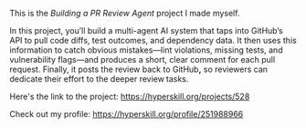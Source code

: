 This is the *Building a PR Review Agent* project I made myself.


<p>In this project, you’ll build a multi-agent AI system that taps into GitHub’s API to pull code diffs, test outcomes, and dependency data. It then uses this information to catch obvious mistakes—lint violations, missing tests, and vulnerability flags—and produces a short, clear comment for each pull request. Finally, it posts the review back to GitHub<strong>,</strong> so reviewers can dedicate their effort to the deeper review<strong> </strong>tasks.</p>

Here's the link to the project: https://hyperskill.org/projects/528

Check out my profile: https://hyperskill.org/profile/251988966